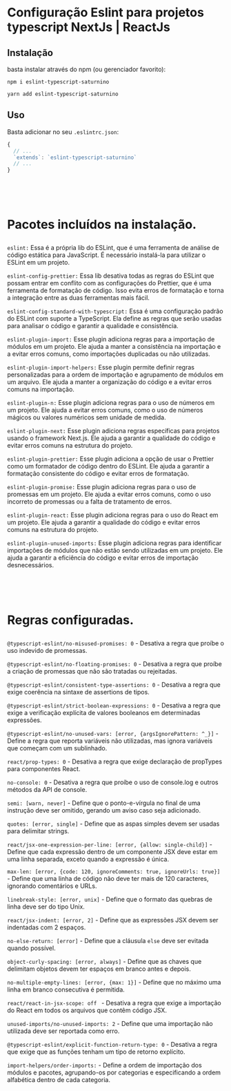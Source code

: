 <h1><br>
<p align=`center`>
Configuração Eslint para projetos typescript NextJs | ReactJs
</p>
</h1>

## Instalação

basta instalar através do npm (ou gerenciador favorito):

```shell
npm i eslint-typescript-saturnino

yarn add eslint-typescript-saturnino
```

## Uso

Basta adicionar no seu `.eslintrc.json`:

```javascript
{
  // ...
  `extends`: `eslint-typescript-saturnino`
  // ...
}
```

<h1><br>
<p align=`center`>
Pacotes incluídos na instalação.
</p>
</h1>

`eslint:` Essa é a própria lib do ESLint, que é uma ferramenta de análise de código estática para JavaScript. É necessário instalá-la para utilizar o ESLint em um projeto.

`eslint-config-prettier:` Essa lib desativa todas as regras do ESLint que possam entrar em conflito com as configurações do Prettier, que é uma ferramenta de formatação de código. Isso evita erros de formatação e torna a integração entre as duas ferramentas mais fácil.

`eslint-config-standard-with-typescript:` Essa é uma configuração padrão do ESLint com suporte a TypeScript. Ela define as regras que serão usadas para analisar o código e garantir a qualidade e consistência.

`eslint-plugin-import:` Esse plugin adiciona regras para a importação de módulos em um projeto. Ele ajuda a manter a consistência na importação e a evitar erros comuns, como importações duplicadas ou não utilizadas.

`eslint-plugin-import-helpers:` Esse plugin permite definir regras personalizadas para a ordem de importação e agrupamento de módulos em um arquivo. Ele ajuda a manter a organização do código e a evitar erros comuns na importação.

`eslint-plugin-n:` Esse plugin adiciona regras para o uso de números em um projeto. Ele ajuda a evitar erros comuns, como o uso de números mágicos ou valores numéricos sem unidade de medida.

`eslint-plugin-next:` Esse plugin adiciona regras específicas para projetos usando o framework Next.js. Ele ajuda a garantir a qualidade do código e evitar erros comuns na estrutura do projeto.

`eslint-plugin-prettier:` Esse plugin adiciona a opção de usar o Prettier como um formatador de código dentro do ESLint. Ele ajuda a garantir a formatação consistente do código e evitar erros de formatação.

`eslint-plugin-promise:` Esse plugin adiciona regras para o uso de promessas em um projeto. Ele ajuda a evitar erros comuns, como o uso incorreto de promessas ou a falta de tratamento de erros.

`eslint-plugin-react:` Esse plugin adiciona regras para o uso do React em um projeto. Ele ajuda a garantir a qualidade do código e evitar erros comuns na estrutura do projeto.

`eslint-plugin-unused-imports:` Esse plugin adiciona regras para identificar importações de módulos que não estão sendo utilizadas em um projeto. Ele ajuda a garantir a eficiência do código e evitar erros de importação desnecessários.

<h1><br>
<p align=`center`>
Regras configuradas.
</p>
</h1>

`@typescript-eslint/no-misused-promises: 0` - Desativa a regra que proíbe o uso indevido de promessas.

`@typescript-eslint/no-floating-promises: 0` - Desativa a regra que proíbe a criação de promessas que não são tratadas ou rejeitadas.

`@typescript-eslint/consistent-type-assertions: 0` - Desativa a regra que exige coerência na sintaxe de assertions de tipos.

`@typescript-eslint/strict-boolean-expressions: 0` - Desativa a regra que exige a verificação explícita de valores booleanos em determinadas expressões.

`@typescript-eslint/no-unused-vars: [error, {argsIgnorePattern: ^_}]` - Define a regra que reporta variáveis não utilizadas, mas ignora variáveis que começam com um sublinhado.

`react/prop-types: 0` - Desativa a regra que exige declaração de propTypes para componentes React.

`no-console: 0` - Desativa a regra que proíbe o uso de console.log e outros métodos da API de console.

`semi: [warn, never]` - Define que o ponto-e-vírgula no final de uma instrução deve ser omitido, gerando um aviso caso seja adicionado.

`quotes: [error, single]` - Define que as aspas simples devem ser usadas para delimitar strings.

`react/jsx-one-expression-per-line: [error, {allow: single-child}]` - Define que cada expressão dentro de um componente JSX deve estar em uma linha separada, exceto quando a expressão é única.

`max-len: [error, {code: 120, ignoreComments: true, ignoreUrls: true}]` - Define que uma linha de código não deve ter mais de 120 caracteres, ignorando comentários e URLs.

`linebreak-style: [error, unix]` - Define que o formato das quebras de linha deve ser do tipo Unix.

`react/jsx-indent: [error, 2]` - Define que as expressões JSX devem ser indentadas com 2 espaços.

`no-else-return: [error]` - Define que a cláusula `else` deve ser evitada quando possível.

`object-curly-spacing: [error, always]` - Define que as chaves que delimitam objetos devem ter espaços em branco antes e depois.

`no-multiple-empty-lines: [error, {max: 1}]` - Define que no máximo uma linha em branco consecutiva é permitida.

`react/react-in-jsx-scope: off ` - Desativa a regra que exige a importação do React em todos os arquivos que contêm código JSX.

`unused-imports/no-unused-imports: 2` - Define que uma importação não utilizada deve ser reportada como erro.

`@typescript-eslint/explicit-function-return-type: 0` - Desativa a regra que exige que as funções tenham um tipo de retorno explícito.

`import-helpers/order-imports:` - Define a ordem de importação dos módulos e pacotes, agrupando-os por categorias e especificando a ordem alfabética dentro de cada categoria.
